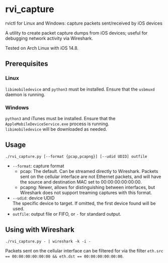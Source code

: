 # rvi_capture
rvictl for Linux and Windows: capture packets sent/received by iOS devices

A utility to create packet capture dumps from iOS devices; useful for debugging network activity via Wireshark.

Tested on Arch Linux with iOS 14.8.

## Prerequisites

### Linux
`libimobiledevice` and `python3` must be installed. Ensure that the `usbmuxd` daemon is running.

### Windows
`python3` and iTunes must be installed. Ensure that the `AppleMobileDeviceService.exe` process is running.  
`libimobiledevice` will be downloaded as needed.

## Usage

```
./rvi_capture.py [--format {pcap,pcapng}] [--udid UDID] outfile
```
* `--format`: capture format
    * pcap: The default. Can be streamed directly to Wireshark. Packets sent on the cellular interface
      are not Ethernet packets, and will have the source and destination MAC set to 00:00:00:00:00:00.
    * pcapng: Newer, allows for distinguishing between interfaces, but Wireshark does not support 
      treaming captures with this format.
* `--udid`: device UDID  
  The specific device to target. If omitted, the first device found will be used.
* `outfile`: output file or FIFO, or `-` for standard output.

## Using with Wireshark
```
./rvi_capture.py - | wireshark -k -i -
```
Packets sent on the cellular interface can be filtered for via the filter
`eth.src == 00:00:00:00:00:00 && eth.dst == 00:00:00:00:00:00`.
